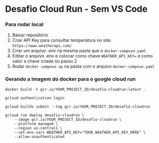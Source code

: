 # Desafio Cloud Run - Sem VS Code

### Para rodar local
1. Baixar repositório
2. Criar API Key para consultar temperatura no site: `https://www.weatherapi.com/`
3. Criar um arquivo .env na mesma pasta que o `docker-compose.yaml`
4. Editar o arquivo .env e colocar como chave `WEATHER_API_KEY=` e como valor a chave criada no passo 2
5. Rodar `docker compose up` na pasta com o arquivo `docker-compose.yaml`

### Gerando a imagem do docker para o google cloud run

```shell
docker build -t gcr.io/YOUR_PROJECT_ID/desafio-cloudrun:latest .
```
```shell
gcloud authentication login
```
```shell
gcloud builds submit --tag gcr.io/YOUR_PROJECT_ID/desafio-cloudrun
```
```shell
gcloud run deploy desafio-cloudrun \
    --image gcr.io/YOUR_PROJECT_ID/desafio-cloudrun \
    --platform managed \
    --region us-central1 \
    --set-env-vars WEATHER_API_KEY="YOUR_WEATHER_API_KEY_HERE" \
    --allow-unauthenticated
```
